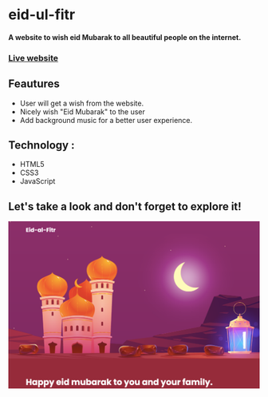 # eid-ul-fitr
#### A website to wish eid Mubarak to all beautiful people on the internet.
### [Live website](https://eid-ul-fitr.netlify.app/)

## Feautures
+ User will get a wish from the website.
+ Nicely wish "Eid Mubarak" to the user
+ Add background music for a better user experience.

## Technology :
+ HTML5
+ CSS3
+ JavaScript

## Let's take a look and don't forget to explore it!
![alt text](/images/siteSS.png)
